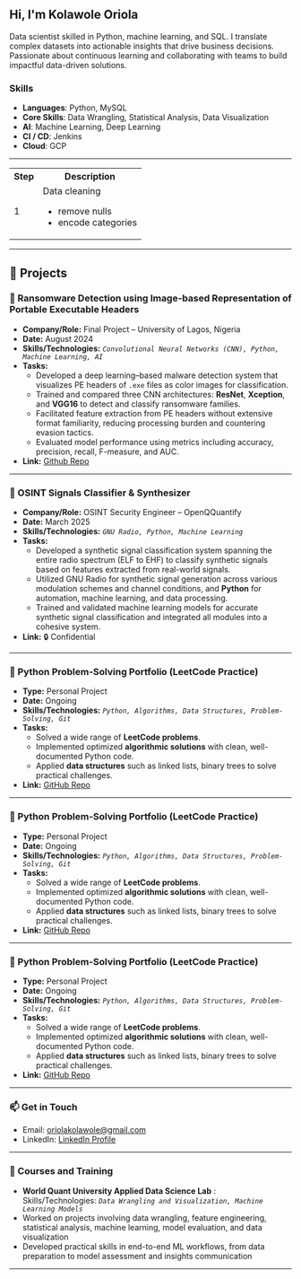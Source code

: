 ## Hi, I'm Kolawole Oriola

Data scientist skilled in Python, machine learning, and SQL. I translate complex datasets into actionable insights that drive business decisions. Passionate about continuous learning and collaborating with teams to build impactful data-driven solutions.

### Skills
- **Languages**: Python, MySQL
- **Core Skills**: Data Wrangling, Statistical Analysis, Data Visualization
- **AI**: Machine Learning, Deep Learning
- **CI / CD**: Jenkins
- **Cloud**: GCP

---

<table>
  <tr><th>Step</th><th>Description</th></tr>
  <tr><td>1</td><td>Data cleaning<ul><li>remove nulls</li><li>encode categories</li></ul></td></tr>
</table>

---

## 📂 Projects  

### 🔹 Ransomware Detection using Image-based Representation of Portable Executable Headers  
- **Company/Role:** Final Project – University of Lagos, Nigeria  
- **Date:** August 2024  
- **Skills/Technologies:** *`Convolutional Neural Networks (CNN), Python, Machine Learning, AI`*
- **Tasks:**  
  - Developed a deep learning–based malware detection system that visualizes PE headers of `.exe` files as color images for classification.  
  - Trained and compared three CNN architectures: **ResNet**, **Xception**, and **VGG16** to detect and classify ransomware families.  
  - Facilitated feature extraction from PE headers without extensive format familiarity, reducing processing burden and countering evasion tactics.  
  - Evaluated model performance using metrics including accuracy, precision, recall, F-measure, and AUC.  
- **Link:** [Github Repo](https://github.com/oriolakolawole/Ransomware-and-Goodware-PE-Header-Dataset.git)

---

### 🔹 OSINT Signals Classifier & Synthesizer  
- **Company/Role:** OSINT Security Engineer – OpenQQuantify  
- **Date:** March 2025  
- **Skills/Technologies:** *`GNU Radio, Python, Machine Learning`*
- **Tasks:**  
  - Developed a synthetic signal classification system spanning the entire radio spectrum (ELF to EHF) to classify synthetic signals based on features extracted from real-world signals.  
  - Utilized GNU Radio for synthetic signal generation across various modulation schemes and channel conditions, and **Python** for automation, machine learning, and data processing.  
  - Trained and validated machine learning models for accurate synthetic signal classification and integrated all modules into a cohesive system.  
- **Link:** 🔒 Confidential   

---
### 🔹 Python Problem-Solving Portfolio (LeetCode Practice)  
- **Type:** Personal Project  
- **Date:** Ongoing  
- **Skills/Technologies:** *`Python, Algorithms, Data Structures, Problem-Solving, Git`*
- **Tasks:**  
  - Solved a wide range of **LeetCode problems**.  
  - Implemented optimized **algorithmic solutions** with clean, well-documented Python code.  
  - Applied **data structures** such as linked lists, binary trees to solve practical challenges.   
- **Link:** [GitHub Repo](https://github.com/oriolakolawole/leetcode-solutions.git)  

---

### 🔹 Python Problem-Solving Portfolio (LeetCode Practice)  
- **Type:** Personal Project  
- **Date:** Ongoing  
- **Skills/Technologies:** *`Python, Algorithms, Data Structures, Problem-Solving, Git`*
- **Tasks:**  
  - Solved a wide range of **LeetCode problems**.  
  - Implemented optimized **algorithmic solutions** with clean, well-documented Python code.  
  - Applied **data structures** such as linked lists, binary trees to solve practical challenges.   
- **Link:** [GitHub Repo](https://github.com/oriolakolawole/leetcode-solutions.git)  

---

### 🔹 Python Problem-Solving Portfolio (LeetCode Practice)  
- **Type:** Personal Project  
- **Date:** Ongoing  
- **Skills/Technologies:** *`Python, Algorithms, Data Structures, Problem-Solving, Git`*
- **Tasks:**  
  - Solved a wide range of **LeetCode problems**.  
  - Implemented optimized **algorithmic solutions** with clean, well-documented Python code.  
  - Applied **data structures** such as linked lists, binary trees to solve practical challenges.   
- **Link:** [GitHub Repo](https://github.com/oriolakolawole/leetcode-solutions.git)  

---



### 📫 Get in Touch
- Email: oriolakolawole@gmail.com
- LinkedIn: [LinkedIn Profile](https://www.linkedin.com/in/oriolakolawole/)
---

### 📝 Courses and Training
- **World Quant University Applied Data Science Lab** :   
  Skills/Technologies: *`Data Wrangling and Visualization, Machine Learning Models`*  
- Worked on projects involving data wrangling, feature engineering, statistical analysis, machine learning, model evaluation, and data visualization
- Developed practical skills in end-to-end ML workflows, from data preparation to model assessment and insights communication  

---
